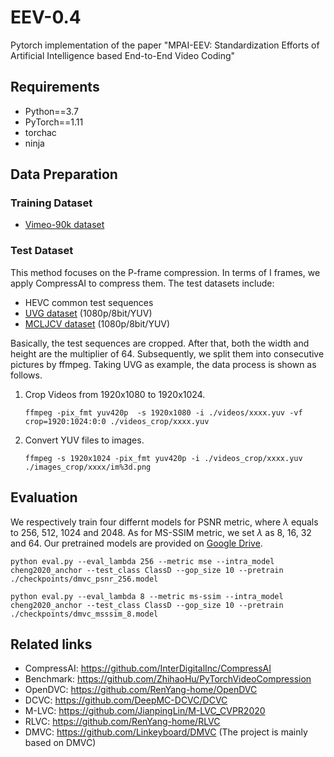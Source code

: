 # EEV-0.4
Pytorch implementation of the paper "MPAI-EEV: Standardization Efforts of Artificial Intelligence based End-to-End Video Coding"

## Requirements

- Python==3.7
- PyTorch==1.11
- torchac
- ninja

## Data Preparation

### Training Dataset

- [Vimeo-90k dataset](http://toflow.csail.mit.edu/)

### Test Dataset

This method focuses on the P-frame compression. In terms of I frames, we apply CompressAI to compress them. The test datasets include: 
-  HEVC common test sequences 
- [UVG dataset](http://ultravideo.cs.tut.fi/#testsequences_x) (1080p/8bit/YUV) 
- [MCLJCV dataset](http://mcl.usc.edu/mcl-jcv-dataset/) (1080p/8bit/YUV)

Basically, the test sequences are cropped. After that, both the width and height are the multiplier of 64. Subsequently, we split them into consecutive pictures by ffmpeg. Taking UVG as example, the data process is shown as follows. 

1. Crop Videos from 1920x1080 to 1920x1024.
    ```
    ffmpeg -pix_fmt yuv420p  -s 1920x1080 -i ./videos/xxxx.yuv -vf crop=1920:1024:0:0 ./videos_crop/xxxx.yuv
    ```
2. Convert YUV files to images.
    ```
    ffmpeg -s 1920x1024 -pix_fmt yuv420p -i ./videos_crop/xxxx.yuv ./images_crop/xxxx/im%3d.png
    ```

## Evaluation
We respectively train four differnt models for PSNR metric, where $\lambda$ equals to 256, 512, 1024 and 2048. As for MS-SSIM metric, we set $\lambda$ as 8, 16, 32 and 64. Our pretrained models are provided on [Google Drive](https://drive.google.com/drive/folders/16Ga9GRgydm1IIj6TNuP2xlxWrxZlD839?usp=sharing). 

    python eval.py --eval_lambda 256 --metric mse --intra_model cheng2020_anchor --test_class ClassD --gop_size 10 --pretrain ./checkpoints/dmvc_psnr_256.model

    python eval.py --eval_lambda 8 --metric ms-ssim --intra_model cheng2020_anchor --test_class ClassD --gop_size 10 --pretrain ./checkpoints/dmvc_msssim_8.model


## Related links
 * CompressAI: https://github.com/InterDigitalInc/CompressAI
 * Benchmark: https://github.com/ZhihaoHu/PyTorchVideoCompression
 * OpenDVC: https://github.com/RenYang-home/OpenDVC
 * DCVC: https://github.com/DeepMC-DCVC/DCVC
 * M-LVC: https://github.com/JianpingLin/M-LVC_CVPR2020
 * RLVC: https://github.com/RenYang-home/RLVC
 * DMVC: https://github.com/Linkeyboard/DMVC (The project is mainly based on DMVC)